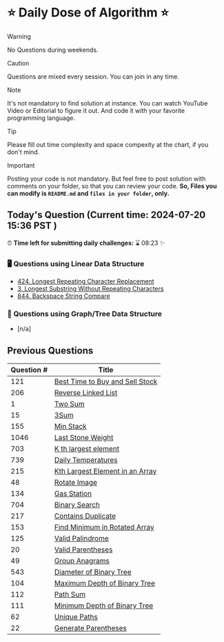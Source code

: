 # ⭐ Daily Dose of Algorithm ⭐
> [!WARNING]
> No Questions during weekends.

> [!CAUTION]
> Questions are mixed every session. You can join in any time.

> [!NOTE]
> It's not mandatory to find solution at instance. You can watch YouTube Video or Editorial to figure it out. And code it with your favorite programming language.

> [!TIP]  
> Please fill out time complexity and space compexity at the chart, if you don't mind.

> [!IMPORTANT]
> Posting your code is not mandatory. But feel free to post solution with comments on your folder, so that you can review your code. **So, Files you can modify is `README.md` and `files in your folder`, only.**

## Today's Question (Current time: <!-- TIME --> 2024-07-20 15:36 PST <!-- /TIME -->)
⏰ **Time left for submitting daily challenges:** ⌛️<!-- TIME LEFT --> 08:23 <!-- /TIME LEFT --> ✨
### 🖥️ Questions using Linear Data Structure
- [424. Longest Repeating Character Replacement](https://leetcode.com/problems/longest-repeating-character-replacement/description/)
- [3. Longest Substring Without Repeating Characters](https://leetcode.com/problems/longest-substring-without-repeating-characters/description/)
- [844. Backspace String Compare](https://leetcode.com/problems/backspace-string-compare/description/)

### 🌲 Questions using Graph/Tree Data Structure

- [n/a]

## Previous Questions

| Question # | Title                                                                                                            |
| ---------- | ---------------------------------------------------------------------------------------------------------------- |
| 121        | [Best Time to Buy and Sell Stock](https://leetcode.com/problems/best-time-to-buy-and-sell-stock/)                |
| 206        | [Reverse Linked List](https://leetcode.com/problems/reverse-linked-list/description/)                            |
| 1          | [Two Sum](https://leetcode.com/problems/two-sum/description/)                                                    |
| 15         | [3Sum](https://leetcode.com/problems/3sum/description/)                                                          |
| 155        | [Min Stack](https://leetcode.com/problems/min-stack/description/)                                                |
| 1046       | [Last Stone Weight](https://leetcode.com/problems/last-stone-weight/description/)                                |
| 703        | [K th largest element](https://leetcode.com/problems/kth-largest-element-in-a-stream/description/)               |
| 739        | [Daily Temperatures](https://leetcode.com/problems/daily-temperatures/description/)                              |
| 215        | [Kth Largest Element in an Array](https://leetcode.com/problems/kth-largest-element-in-an-array/description/)    |
| 48         | [Rotate Image](https://leetcode.com/problems/rotate-image/description/)                                          |
| 134        | [Gas Station](https://leetcode.com/problems/gas-station/description/)                                            |
| 704        | [Binary Search](https://leetcode.com/problems/binary-search/description/)                                        |
| 217        | [Contains Duplicate](https://leetcode.com/problems/contains-duplicate/description/)                              |
| 153        | [Find Minimum in Rotated Array](https://leetcode.com/problems/find-minimum-in-rotated-sorted-array/description/) |
| 125        | [Valid Palindrome](https://leetcode.com/problems/valid-palindrome/description/)                                  |
| 20         | [Valid Parentheses](https://leetcode.com/problems/valid-parentheses/description/)                                |
| 49         | [Group Anagrams](https://leetcode.com/problems/group-anagrams/description/)                                      |
| 543        | [Diameter of Binary Tree](https://leetcode.com/problems/diameter-of-binary-tree/description/)                    |
| 104        | [Maximum Depth of Binary Tree](https://leetcode.com/problems/maximum-depth-of-binary-tree/description/)          |
| 112        | [Path Sum](https://leetcode.com/problems/path-sum/description/)                                                  |
| 111        | [Minimum Depth of Binary Tree](https://leetcode.com/problems/minimum-depth-of-binary-tree/)                 |
| 62         | [Unique Paths](https://leetcode.com/problems/unique-paths/)                                                  |
| 22         | [Generate Parentheses](https://leetcode.com/problems/generate-parentheses/description/)                      |
